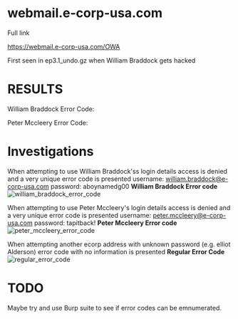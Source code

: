 webmail.e-corp-usa.com
======================

Full link

https://webmail.e-corp-usa.com/OWA

First seen in ep3.1_undo.gz when William Braddock gets hacked

RESULTS
=======

William Braddock Error Code:


Peter Mccleery Error Code:



Investigations
==============
When attempting to use William Braddock'ss login details access is denied and a very unique error code is presented
username: william.braddock@e-corp-usa.com 
password: aboynamedg00
**William Braddock Error code**
![william_braddock_error_code](https://github.com/z3r07h/Mr-R0B0T-s03-ARG/tree/master/Sites/webmail.e-corp-usa.com/screenshots/william_braddock_login_error.jpg)


When attempting to use Peter Mccleery's login details access is denied and a very unique error code is presented
username: peter.mccleery@e-corp-usa.com
password: tapitback!
**Peter Mccleery Error code**
![peter_mccleery_error_code](https://github.com/z3r07h/Mr-R0B0T-s03-ARG/tree/master/Sites/webmail.e-corp-usa.com/screenshots/peter_mccleery_login_error.jpg)


When attempting another ecorp address with unknown password (e.g. elliot Alderson) error code with no information is presented
**Regular Error Code**
![regular_error_code](https://github.com/z3r07h/Mr-R0B0T-s03-ARG/tree/master/Sites/webmail.e-corp-usa.com/screenshots/regular_error_code.jpg)




TODO
====

Maybe try and use Burp suite to see if error codes can be emnumerated. 
